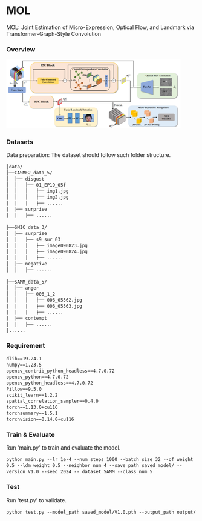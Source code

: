 # MOL
MOL: Joint Estimation of Micro-Expression, Optical Flow, and Landmark via Transformer-Graph-Style Convolution

### Overview
<img src="figures/overview.png" style="zoom:45%;" />

### Datasets
Data preparation: The dataset should follow such folder structure.

```
│data/
├──CASME2_data_5/
│  ├── disgust
│  │   ├── 01_EP19_05f
│  │   │   ├── img1.jpg
│  │   │   ├── img2.jpg
│  │   │   ├── ......
│  ├── surprise
│  │   ├── ......

├──SMIC_data_3/
│  ├── surprise
│  │   ├── s9_sur_03
│  │   │   ├── image090823.jpg
│  │   │   ├── image090824.jpg
│  │   │   ├── ......
│  ├── negative
│  │   ├── ......

├──SAMM_data_5/
│  ├── anger
│  │   ├── 006_1_2
│  │   │   ├── 006_05562.jpg
│  │   │   ├── 006_05563.jpg
│  │   │   ├── ......
│  ├── contempt
│  │   ├── ......
|......
```
### Requirement
```
dlib==19.24.1
numpy==1.23.5
opencv_contrib_python_headless==4.7.0.72
opencv_python==4.7.0.72
opencv_python_headless==4.7.0.72
Pillow==9.5.0
scikit_learn==1.2.2
spatial_correlation_sampler==0.4.0
torch==1.13.0+cu116
torchsummary==1.5.1
torchvision==0.14.0+cu116
```

### Train & Evaluate
Run 'main.py' to train and evaluate the model.
```
python main.py --lr 1e-4 --num_steps 1000 --batch_size 32 --of_weight 0.5 --ldm_weight 0.5 --neighbor_num 4 --save_path saved_model/ --version V1.0 --seed 2024 -- dataset SAMM --class_num 5 
```

### Test
Run 'test.py' to validate.
```
python test.py --model_path saved_model/V1.0.pth --output_path output/ 
```
